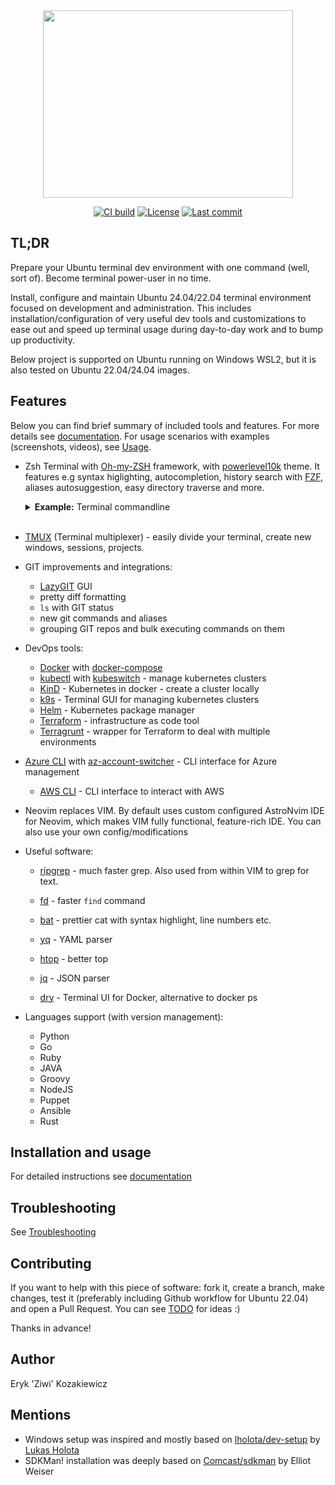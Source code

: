 <div align="center">
  <img width=400 height=300 src="./docs-web/static/assets/proveasio-logo.png">
</div>

<div align="center">

<a href="">![CI build](https://github.com/Ziwi01/proveasio/actions/workflows/build.yml/badge.svg?branch=master)</a>
<a href="">![License](https://img.shields.io/github/license/Ziwi01/proveasio)</a>
<a href="">![Last commit](https://img.shields.io/github/last-commit/Ziwi01/proveasio)</a>

</div>

## TL;DR

Prepare your Ubuntu terminal dev environment with one command (well, sort of). Become terminal power-user in no time.

Install, configure and maintain Ubuntu 24.04/22.04 terminal environment focused on development and administration. This includes installation/configuration of very useful dev tools and customizations to ease out and speed up terminal usage during day-to-day work and to bump up productivity.

Below project is supported on Ubuntu running on Windows WSL2, but it is also tested on Ubuntu 22.04/24.04 images.

## Features

Below you can find brief summary of included tools and features. For more details see [documentation](https://ziwi01.github.io/proveasio). For usage scenarios with examples (screenshots, videos), see [Usage](https://ziwi01.github.io/preveasio/usage/about).

- Zsh Terminal with [Oh-my-ZSH](https://github.com/ohmyzsh/ohmyzsh) framework, with [powerlevel10k](https://github.com/romkatv/powerlevel10k) theme. It features e.g syntax higlighting, autocompletion, history search with [FZF](https://github.com/junegunn/fzf), aliases autosuggestion, easy directory traverse and more.

    <details>
      <summary><b>Example:</b> Terminal commandline</summary>
      <div align="center">
        <img src="./docs-web/static/assets/terminal_preview.png" />
      </div>
    </details>
    <br />

- [TMUX](https://github.com/tmux/tmux) (Terminal multiplexer) - easily divide your terminal, create new windows, sessions, projects.

- GIT improvements and integrations:

  - [LazyGIT](https://github.com/jesseduffield/lazygit) GUI
  - pretty diff formatting
  - `ls` with GIT status
  - new git commands and aliases
  - grouping GIT repos and bulk executing commands on them

- DevOps tools:

  - [Docker](https://www.docker.com/) with [docker-compose](https://docs.docker.com/compose/)
  - [kubectl](https://kubernetes.io/docs/tasks/tools/#kubectl) with [kubeswitch](https://github.com/danielfoehrKn/kubeswitch) - manage kubernetes clusters
  - [KinD](https://kind.sigs.k8s.io/) - Kubernetes in docker - create a cluster locally
  - [k9s](https://github.com/derailed/k9s) - Terminal GUI for managing kubernetes clusters
  - [Helm](https://github.com/helm/helm) - Kubernetes package manager
  - [Terraform](https://github.com/hashicorp/terraform) - infrastructure as code tool
  - [Terragrunt](https://github.com/gruntwork-io/terragrunt) - wrapper for Terraform to deal with multiple environments
- [Azure CLI](https://learn.microsoft.com/en-us/cli/azure/) with [az-account-switcher](https://github.com/abij/az-account-switcher) - CLI interface for Azure management
  - [AWS CLI](https://github.com/aws/aws-cli) - CLI interface to interact with AWS

- Neovim replaces VIM. By default uses custom configured AstroNvim IDE for Neovim, which makes VIM fully functional, feature-rich IDE. You can also use your own config/modifications

- Useful software:

  - [ripgrep](https://github.com/BurntSushi/ripgrep) - much faster grep. Also used from within VIM to grep for text.
  - [fd](https://github.com/sharkdp/fd) - faster `find` command
  - [bat](https://github.com/sharkdp/bat) - prettier cat with syntax highlight, line numbers etc.
  - [yq](https://mikefarah.gitbook.io/yq/) - YAML parser
  - [htop](https://github.com/htop-dev/htop) - better top

  - [jq](https://stedolan.github.io/jq/) - JSON parser
  - [dry](https://github.com/moncho/dry) - Terminal UI for Docker, alternative to docker ps

- Languages support (with version management):

  - Python
  - Go
  - Ruby
  - JAVA
  - Groovy
  - NodeJS
  - Puppet
  - Ansible
  - Rust

## Installation and usage

For detailed instructions see [documentation](https://ziwi01.github.io/proveasio)

## Troubleshooting

See [Troubleshooting](https://ziwi01.github.io/proveasio/main/troubleshooting)

## Contributing

If you want to help with this piece of software: fork it, create a branch, make changes, test it (preferably including Github workflow for Ubuntu 22.04) and open a Pull Request. You can see [TODO](./TODO.md) for ideas :)

Thanks in advance!

## Author

Eryk 'Ziwi' Kozakiewicz

## Mentions

- Windows setup was inspired and mostly based on [lholota/dev-setup](https://github.com/lholota/dev-setup) by [Lukas Holota](https://github.com/lholota)
- SDKMan! installation was deeply based on [Comcast/sdkman](https://github.com/Comcast/ansible-sdkman) by Elliot Weiser
